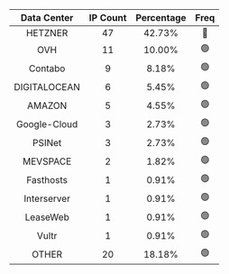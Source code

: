 | Data Center | IP Count | Percentage | Freq |
|:------------:|:--------:|:-----------:|:-----:|
| HETZNER | 47 | 42.73% | 🔴 |
| OVH | 11 | 10.00% | 🟢 |
| Contabo | 9 | 8.18% | 🟢 |
| DIGITALOCEAN | 6 | 5.45% | 🟢 |
| AMAZON | 5 | 4.55% | 🟢 |
| Google-Cloud | 3 | 2.73% | 🟢 |
| PSINet | 3 | 2.73% | 🟢 |
| MEVSPACE | 2 | 1.82% | 🟢 |
| Fasthosts | 1 | 0.91% | 🟢 |
| Interserver | 1 | 0.91% | 🟢 |
| LeaseWeb | 1 | 0.91% | 🟢 |
| Vultr | 1 | 0.91% | 🟢 |
| OTHER | 20 | 18.18% | 🟢 |
